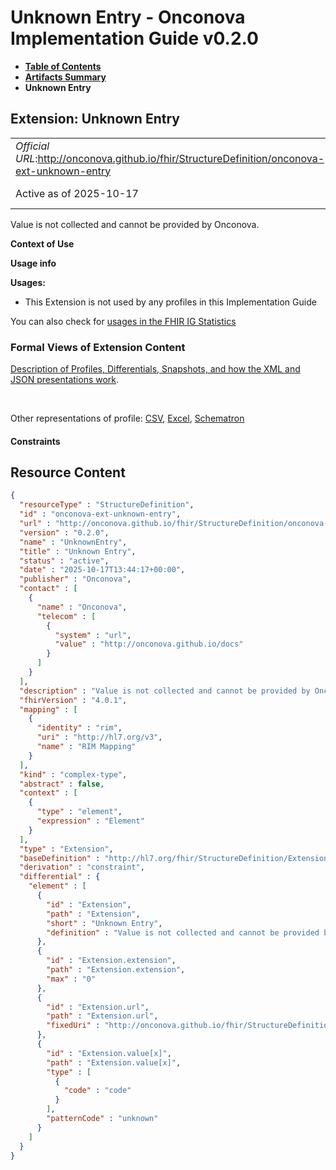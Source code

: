 # Unknown Entry - Onconova Implementation Guide v0.2.0

* [**Table of Contents**](toc.md)
* [**Artifacts Summary**](artifacts.md)
* **Unknown Entry**

## Extension: Unknown Entry 

| | |
| :--- | :--- |
| *Official URL*:http://onconova.github.io/fhir/StructureDefinition/onconova-ext-unknown-entry | *Version*:0.2.0 |
| Active as of 2025-10-17 | *Computable Name*:UnknownEntry |

Value is not collected and cannot be provided by Onconova.

**Context of Use**

**Usage info**

**Usages:**

* This Extension is not used by any profiles in this Implementation Guide

You can also check for [usages in the FHIR IG Statistics](https://packages2.fhir.org/xig/onconova.fhir|current/StructureDefinition/onconova-ext-unknown-entry)

### Formal Views of Extension Content

 [Description of Profiles, Differentials, Snapshots, and how the XML and JSON presentations work](http://build.fhir.org/ig/FHIR/ig-guidance/readingIgs.html#structure-definitions). 

 

Other representations of profile: [CSV](StructureDefinition-onconova-ext-unknown-entry.csv), [Excel](StructureDefinition-onconova-ext-unknown-entry.xlsx), [Schematron](StructureDefinition-onconova-ext-unknown-entry.sch) 

#### Constraints



## Resource Content

```json
{
  "resourceType" : "StructureDefinition",
  "id" : "onconova-ext-unknown-entry",
  "url" : "http://onconova.github.io/fhir/StructureDefinition/onconova-ext-unknown-entry",
  "version" : "0.2.0",
  "name" : "UnknownEntry",
  "title" : "Unknown Entry",
  "status" : "active",
  "date" : "2025-10-17T13:44:17+00:00",
  "publisher" : "Onconova",
  "contact" : [
    {
      "name" : "Onconova",
      "telecom" : [
        {
          "system" : "url",
          "value" : "http://onconova.github.io/docs"
        }
      ]
    }
  ],
  "description" : "Value is not collected and cannot be provided by Onconova.",
  "fhirVersion" : "4.0.1",
  "mapping" : [
    {
      "identity" : "rim",
      "uri" : "http://hl7.org/v3",
      "name" : "RIM Mapping"
    }
  ],
  "kind" : "complex-type",
  "abstract" : false,
  "context" : [
    {
      "type" : "element",
      "expression" : "Element"
    }
  ],
  "type" : "Extension",
  "baseDefinition" : "http://hl7.org/fhir/StructureDefinition/Extension|4.0.1",
  "derivation" : "constraint",
  "differential" : {
    "element" : [
      {
        "id" : "Extension",
        "path" : "Extension",
        "short" : "Unknown Entry",
        "definition" : "Value is not collected and cannot be provided by Onconova."
      },
      {
        "id" : "Extension.extension",
        "path" : "Extension.extension",
        "max" : "0"
      },
      {
        "id" : "Extension.url",
        "path" : "Extension.url",
        "fixedUri" : "http://onconova.github.io/fhir/StructureDefinition/onconova-ext-unknown-entry"
      },
      {
        "id" : "Extension.value[x]",
        "path" : "Extension.value[x]",
        "type" : [
          {
            "code" : "code"
          }
        ],
        "patternCode" : "unknown"
      }
    ]
  }
}

```
